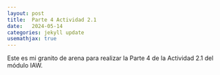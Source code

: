 ```yaml
---
layout: post
title:  Parte 4 Actividad 2.1
date:   2024-05-14
categories: jekyll update
usemathjax: true
---
```

Este es mi granito de arena para realizar la Parte 4 de la Actividad 2.1 del módulo IAW.
